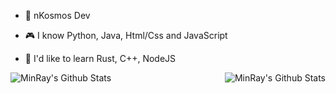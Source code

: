 - 🎈 nKosmos Dev

- 🎮 I know Python, Java, Html/Css and JavaScript

- 🎉 I'd like to learn Rust, C++, NodeJS

<img align="left" alt="MinRay's Github Stats" src="https://github-readme-stats.vercel.app/api/top-langs/?username=femboydev&show_icons=true&hide_border=true" />
<img align="right" alt="MinRay's Github Stats" src="https://github-readme-stats.vercel.app/api?username=femboydev&show_icons=true&hide_border=true" />
